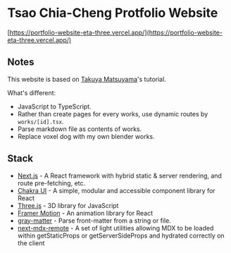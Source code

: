 # Tsao Chia-Cheng Protfolio Website

[https://portfolio-website-eta-three.vercel.app/](https://portfolio-website-eta-three.vercel.app/)

## Notes
This website is based on [Takuya Matsuyama](https://github.com/craftzdog/craftzdog-homepage)'s tutorial.

What's different:
  * JavaScript to TypeScript.
  * Rather than create pages for every works, use dynamic routes by ```works/[id].tsx```.
  * Parse markdown file as contents of works.
  * Replace voxel dog with my own blender works.

## Stack

- [Next.js](https://nextjs.org/) - A React framework with hybrid static & server rendering, and route pre-fetching, etc.
- [Chakra UI](https://chakra-ui.com/) - A simple, modular and accessible component library for React
- [Three.js](https://threejs.org/) - 3D library for JavaScript
- [Framer Motion](https://www.framer.com/motion/) - An animation library for React
- [gray-matter](https://github.com/jonschlinkert/gray-matter) - Parse front-matter from a string or file.
- [next-mdx-remote](https://github.com/hashicorp/next-mdx-remote) - A set of light utilities allowing MDX to be loaded within getStaticProps or getServerSideProps and hydrated correctly on the client
